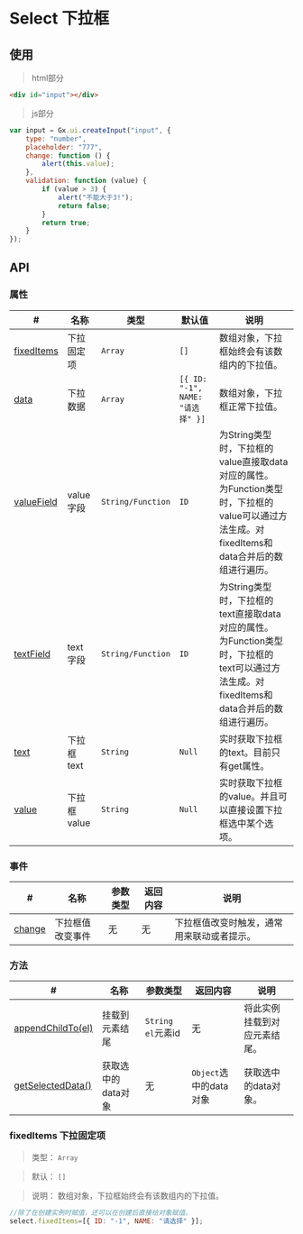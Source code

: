 # Select 下拉框

## 使用
>html部分
```html
<div id="input"></div>
```

>js部分
```js
var input = Gx.ui.createInput("input", {
    type: "number",
    placeholder: "777",
    change: function () {
        alert(this.value);
    },
    validation: function (value) {
        if (value > 3) {
            alert("不能大于3!");
            return false;
        }
        return true;
    }
});
```

## API

### 属性
|#|名称|类型|默认值|说明|
|--|--|--|--|--|
|[fixedItems](#fixedItems)|下拉固定项|`Array`|`[]`|数组对象，下拉框始终会有该数组内的下拉值。|
|[data](#data)|下拉数据|`Array`|`[{ ID: "-1", NAME: "请选择" }]`|数组对象，下拉框正常下拉值。|
|[valueField](#valueField)|value字段|`String/Function`|`ID`|为String类型时，下拉框的value直接取data对应的属性。<br/>为Function类型时，下拉框的value可以通过方法生成。对fixedItems和data合并后的数组进行遍历。|
|[textField](#textField)|text字段|`String/Function`|`ID`|为String类型时，下拉框的text直接取data对应的属性。<br/>为Function类型时，下拉框的text可以通过方法生成。对fixedItems和data合并后的数组进行遍历。|
|[text](#text)|下拉框text|`String`|`Null`|实时获取下拉框的text。目前只有get属性。|
|[value](#value)|下拉框value|`String`|`Null`|实时获取下拉框的value。并且可以直接设置下拉框选中某个选项。|

### 事件
|#|名称|参数类型|返回内容|说明|
|--|--|--|--|--|
|[change](#change)|下拉框值改变事件|无|无|下拉框值改变时触发，通常用来联动或者提示。|

### 方法
|#|名称|参数类型|返回内容|说明|
|--|--|--|--|--|
|[appendChildTo(el)](#appendChildTo)|挂载到元素结尾|`String el`元素id|无|将此实例挂载到对应元素结尾。|
|[getSelectedData()](#getSelectedData)|获取选中的data对象|无|`Object`选中的data对象|获取选中的data对象。|

### fixedItems 下拉固定项
>类型：
`Array`

>默认：
`[]`

>说明：
数组对象，下拉框始终会有该数组内的下拉值。
```js
//除了在创建实例时赋值，还可以在创建后直接给对象赋值。
select.fixedItems=[{ ID: "-1", NAME: "请选择" }];
```
